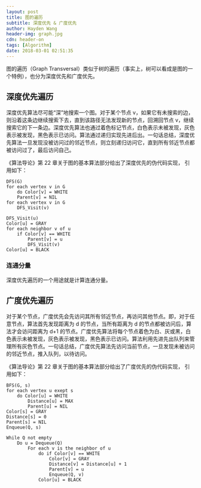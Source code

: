 ```yaml
---
layout: post
title: 图的遍历
subtitle: 深度优先 & 广度优先
author: Hayden Wang
header-img: graph.jpg
cdn: header-on
tags: [Algorithm]
date: 2018-03-01 02:51:35
---
```


图的遍历（Graph Transversal）类似于树的遍历（事实上，树可以看成是图的一个特例），也分为深度优先和广度优先。

## 深度优先遍历

深度优先算法尽可能“深”地搜索一个图。对于某个节点 v，如果它有未搜索的边，则沿着这条边继续搜索下去，直到该路径无法发现新的节点，回溯回节点 v，继续搜索它的下一条边。深度优先算法也通过着色标记节点，白色表示未被发现，灰色表示被发现，黑色表示已访问。算法通过递归实现先进后出。一句话总结，深度优先算法一旦发现没被访问过的邻近节点，则立刻递归访问它，直到所有邻近节点都被访问过了，最后访问自己。

《算法导论》第 22 章关于图的基本算法部分给出了深度优先的伪代码实现， 引用如下：

```shell
DFS(G)
for each vertex v in G
    do Color[v] = WHITE
    Parent[v] = NIL
for each vertex v in G
    DFS_Visit(v)

DFS_Visit(u)
Color[u] = GRAY
for each neighbor v of u
    if Color[v] == WHITE
        Parent[v] = u
        DFS_Visit(v)
Color[u] = BLACK
```


### 连通分量

深度优先遍历的一个用途就是计算连通分量。

## 广度优先遍历

对于某个节点，广度优先会先访问其所有邻近节点，再访问其他节点。即，对于任意节点，算法首先发现距离为 d 的节点，当所有距离为 d 的节点都被访问后，算法才会访问距离为 d+1 的节点。广度优先算法将每个节点着色为白、灰或黑，白色表示未被发现，灰色表示被发现，黑色表示已访问。算法利用先进先出队列来管理所有灰色节点。一句话总结，广度优先算法先访问当前节点，一旦发现未被访问的邻近节点，推入队列，以待访问。

《算法导论》第 22 章关于图的基本算法部分给出了广度优先的伪代码实现， 引用如下：

```shell
BFS(G, s)
for each vertex u exept s
    do Color[u] = WHITE
        Distance[u] = MAX
        Parent[u] = NIL
Color[s] = GRAY
Distance[s] = 0
Parent[s] = NIL
Enqueue(Q, s)

While Q not empty
    Do u = Dequeue(Q)
        For each v is the neighbor of u
            do if Color[v] == WHITE
                Color[v] = GRAY
                Distance[v] = Distance[u] + 1
                Parent[v] = u
                Enqueue(Q, v)
            Color[u] = BLACK
```
